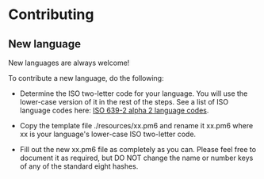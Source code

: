 # Contributing

## New language

New languages are always welcome!

To contribute a new language, do the following:

+ Determine the ISO two-letter code for your language. You will
  use the lower-case version of it in the rest of the steps.
  See a list of ISO language codes here: [ISO 639-2 alpha 2 language codes](https://www.loc.gov/standards/iso639-2/php/code_list.php).

+ Copy the template file ./resources/xx.pm6 
  and rename it xx.pm6 where xx is your language's lower-case ISO
  two-letter code.

+ Fill out the new xx.pm6 file as completely as you can. Please
  feel free to document it as required, but DO NOT change the name or
  number keys of any of the standard eight hashes.
 
